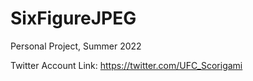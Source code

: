 # SixFigureJPEG
Personal Project, Summer 2022

Twitter Account Link: https://twitter.com/UFC_Scorigami
